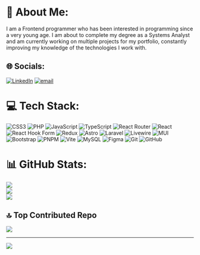 # 💫 About Me:
I am a Frontend programmer who has been interested in programming since a very young age. I am about to complete my degree as a Systems Analyst and am currently working on multiple projects for my portfolio, constantly improving my knowledge of the technologies I work with.


## 🌐 Socials:
[![LinkedIn](https://img.shields.io/badge/LinkedIn-%230077B5.svg?logo=linkedin&logoColor=white)](https://www.linkedin.com/in/claudio-paul-bustos-rodríguez-395a0631a/) [![email](https://img.shields.io/badge/Email-D14836?logo=gmail&logoColor=white)](mailto:claudiobustos.sk2000@gmail.com) 

# 💻 Tech Stack:
![CSS3](https://img.shields.io/badge/css3-%231572B6.svg?style=flat&logo=css3&logoColor=white) ![PHP](https://img.shields.io/badge/php-%23777BB4.svg?style=flat&logo=php&logoColor=white) ![JavaScript](https://img.shields.io/badge/javascript-%23323330.svg?style=flat&logo=javascript&logoColor=%23F7DF1E) ![TypeScript](https://img.shields.io/badge/typescript-%23007ACC.svg?style=flat&logo=typescript&logoColor=white) ![React Router](https://img.shields.io/badge/React_Router-CA4245?style=flat&logo=react-router&logoColor=white) ![React](https://img.shields.io/badge/react-%2320232a.svg?style=flat&logo=react&logoColor=%2361DAFB) ![React Hook Form](https://img.shields.io/badge/React%20Hook%20Form-%23EC5990.svg?style=flat&logo=reacthookform&logoColor=white) ![Redux](https://img.shields.io/badge/redux-%23593d88.svg?style=flat&logo=redux&logoColor=white) ![Astro](https://img.shields.io/badge/astro-%232C2052.svg?style=flat&logo=astro&logoColor=white) ![Laravel](https://img.shields.io/badge/laravel-%23FF2D20.svg?style=flat&logo=laravel&logoColor=white) ![Livewire](https://img.shields.io/badge/livewire-%234e56a6.svg?style=flat&logo=livewire&logoColor=white) ![MUI](https://img.shields.io/badge/MUI-%230081CB.svg?style=flat&logo=mui&logoColor=white) ![Bootstrap](https://img.shields.io/badge/bootstrap-%238511FA.svg?style=flat&logo=bootstrap&logoColor=white) ![PNPM](https://img.shields.io/badge/pnpm-%234a4a4a.svg?style=flat&logo=pnpm&logoColor=f69220) ![Vite](https://img.shields.io/badge/vite-%23646CFF.svg?style=flat&logo=vite&logoColor=white) ![MySQL](https://img.shields.io/badge/mysql-4479A1.svg?style=flat&logo=mysql&logoColor=white) ![Figma](https://img.shields.io/badge/figma-%23F24E1E.svg?style=flat&logo=figma&logoColor=white) ![Git](https://img.shields.io/badge/git-%23F05033.svg?style=flat&logo=git&logoColor=white) ![GitHub](https://img.shields.io/badge/github-%23121011.svg?style=flat&logo=github&logoColor=white)

# 📊 GitHub Stats:
![](https://github-readme-stats.vercel.app/api?username=SK-ClaudioBustos&theme=gotham&hide_border=true&include_all_commits=false&count_private=false)<br/>
![](https://github-readme-streak-stats.herokuapp.com/?user=SK-ClaudioBustos&theme=gotham&hide_border=true)<br/>
![](https://github-readme-stats.vercel.app/api/top-langs/?username=SK-ClaudioBustos&theme=gotham&hide_border=true&include_all_commits=false&count_private=false&layout=compact)

## 🔝 Top Contributed Repo
![](https://github-contributor-stats.vercel.app/api?username=SK-ClaudioBustos&limit=5&theme=gotham&combine_all_yearly_contributions=true)

---
[![](https://visitcount.itsvg.in/api?id=SK-ClaudioBustos&icon=0&color=8)](https://visitcount.itsvg.in)
